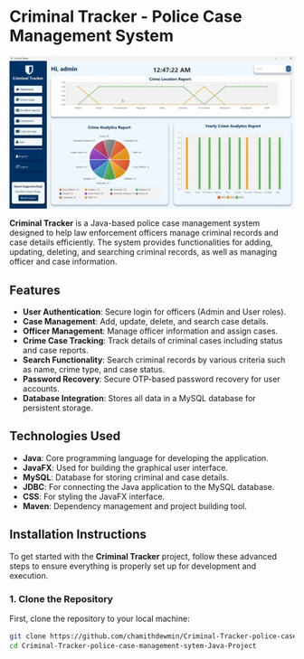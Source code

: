 # Criminal Tracker - Police Case Management System

![Criminal Tracker](https://github.com/chamithdewmin/Criminal-Tracker-police-case-management-sytem-Java-Project-/blob/master/src/main/resources/Images/ss.png)

**Criminal Tracker** is a Java-based police case management system designed to help law enforcement officers manage criminal records and case details efficiently. The system provides functionalities for adding, updating, deleting, and searching criminal records, as well as managing officer and case information.

## Features
- **User Authentication**: Secure login for officers (Admin and User roles).
- **Case Management**: Add, update, delete, and search case details.
- **Officer Management**: Manage officer information and assign cases.
- **Crime Case Tracking**: Track details of criminal cases including status and case reports.
- **Search Functionality**: Search criminal records by various criteria such as name, crime type, and case status.
- **Password Recovery**: Secure OTP-based password recovery for user accounts.
- **Database Integration**: Stores all data in a MySQL database for persistent storage.

## Technologies Used
- **Java**: Core programming language for developing the application.
- **JavaFX**: Used for building the graphical user interface.
- **MySQL**: Database for storing criminal and case details.
- **JDBC**: For connecting the Java application to the MySQL database.
- **CSS**: For styling the JavaFX interface.
- **Maven**: Dependency management and project building tool.

## Installation Instructions

To get started with the **Criminal Tracker** project, follow these advanced steps to ensure everything is properly set up for development and execution.

### 1. Clone the Repository
First, clone the repository to your local machine:

```bash
git clone https://github.com/chamithdewmin/Criminal-Tracker-police-case-management-sytem-Java-Project.git
cd Criminal-Tracker-police-case-management-sytem-Java-Project
